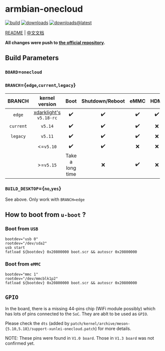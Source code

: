 # armbian-onecloud
[![build](https://img.shields.io/github/workflow/status/hzyitc/armbian-onecloud/CI)](https://github.com/hzyitc/armbian-onecloud/actions) [![downloads](https://img.shields.io/github/downloads/hzyitc/armbian-onecloud/total)](https://github.com/hzyitc/armbian-onecloud/releases) [![downloads@latest](https://img.shields.io/github/downloads/hzyitc/armbian-onecloud/latest/total)](https://github.com/hzyitc/armbian-onecloud/releases/latest)

[README](README.md) | [中文文档](README_zh.md)

**All changes were push to [the official repository](https://github.com/armbian/build).**

## Build Parameters

### `BOARD`=`onecloud`

### `BRANCH`={`edge`,`current`,`legacy`}

| BRANCH    | kernel version                                                 | Boot             | Shutdown/Reboot | eMMC | HDMI | VPU |
| :-:       | :-:                                                            | :-:              | :-:             | :-:  | :-:  | :-: |
| `edge`    | [xdarklight's](https://github.com/xdarklight/linux) `v5.18-rc` | ✔️               | ✔️             | ✔️   | ✔️  | ✔️ |
| `current` | `v5.14`                                                        | ✔️               | ✔️             | ✔️   | ❌  | ❌ |
| `legacy`  | `v5.11`                                                        | ✔️               | ✔️             | ✔️   | ❌  | ❌ |
|           | <=`v5.10`                                                      | ✔️               | ✔️             | ❌   | ❌  | ❌ |
|           | >=`v5.15`                                                      | Take a long time | ❌             | ✔️   | ❌   | ❌ |

### `BUILD_DESKTOP`={`no`,`yes`}
See above. Only work with `BRANCH=edge`

## How to boot from `u-boot` ?

### Boot from `USB`

```
bootdev="usb 0"
rootdev="/dev/sda2"
usb start
fatload ${bootdev} 0x20800000 boot.scr && autoscr 0x20800000
```

### Boot from `eMMC`

```
bootdev="mmc 1"
rootdev="/dev/mmcblk1p2"
fatload ${bootdev} 0x20800000 boot.scr && autoscr 0x20800000
```

## `GPIO`

In the board, there is a missing 44-pins chip (WiFi module possibly) which has lots of pins connected to the `SoC`. They are ablt to be used as `GPIO`.

Please check the `dts` (added by `patch/kernel/archive/meson-{5.10,5.18}/support-xunlei-onecloud.patch`) for more details.

NOTE: These pins were found in `V1.0 board`. Those in `V1.3 board` was not confirmed yet.
